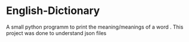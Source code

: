 # English-Dictionary
A small python programm to print the meaning/meanings of a word .
This project was done to understand json files
